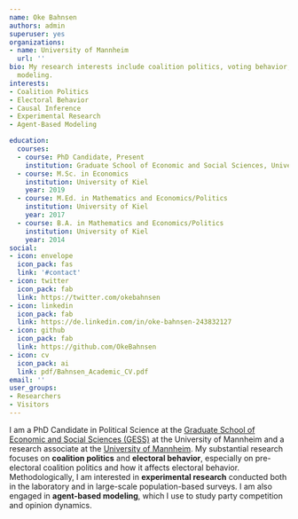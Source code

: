 ```yaml
---
name: Oke Bahnsen
authors: admin
superuser: yes
organizations:
- name: University of Mannheim
  url: ''
bio: My research interests include coalition politics, voting behavior, experimental research, and agent-based
  modeling.
interests:
- Coalition Politics
- Electoral Behavior
- Causal Inference
- Experimental Research
- Agent-Based Modeling

education:
  courses:
  - course: PhD Candidate, Present
    institution: Graduate School of Economic and Social Sciences, University of Mannheim
  - course: M.Sc. in Economics
    institution: University of Kiel
    year: 2019
  - course: M.Ed. in Mathematics and Economics/Politics
    institution: University of Kiel
    year: 2017
  - course: B.A. in Mathematics and Economics/Politics
    institution: University of Kiel
    year: 2014
social:
- icon: envelope
  icon_pack: fas
  link: '#contact'
- icon: twitter
  icon_pack: fab
  link: https://twitter.com/okebahnsen
- icon: linkedin
  icon_pack: fab
  link: https://de.linkedin.com/in/oke-bahnsen-243832127
- icon: github
  icon_pack: fab
  link: https://github.com/OkeBahnsen
- icon: cv
  icon_pack: ai
  link: pdf/Bahnsen_Academic_CV.pdf
email: ''
user_groups:
- Researchers
- Visitors
---
```


I am a PhD Candidate in Political Science at the [Graduate School of Economic and Social Sciences (GESS)](https://gess.uni-mannheim.de/) at the University of Mannheim and a research associate at the [University of Mannheim](https://www.uni-mannheim.de/en/). My substantial research focuses on **coalition politics** and **electoral behavior**, especially on pre-electoral coalition politics and how it affects electoral behavior. Methodologically, I am interested in **experimental research** conducted both in the laboratory and in large-scale population-based surveys. I am also engaged in **agent-based modeling**, which I use to study party competition and opinion dynamics.


